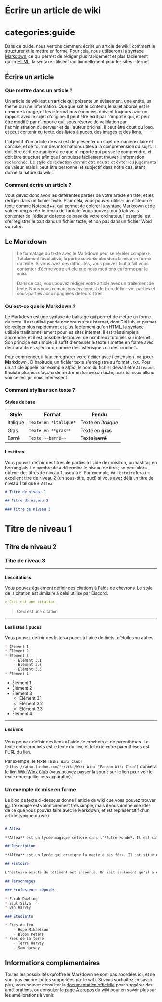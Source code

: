 # Écrire un article de wiki

# categories:guide

Dans ce guide, nous verrons comment écrire un article de wiki, comment le structurer et le mettre en forme. Pour cela, nous utiliserons la syntaxe [Markdown](https://www.markdownguide.org/ "new:Accueil du site officiel"), ce qui permet de rédiger plus rapidement et plus facilement qu'en [HTML](https://fr.wikipedia.org/wiki/Hypertext_Markup_Language "new:HyperText Markup Language - Langage de balisage"), la syntaxe utilisée traditionnellement pour les sites internet.

## Écrire un article

### Que mettre dans un article ?

Un article de wiki est un article qui présente un évènement, une entité, un thème ou une information. Quelque soit le contenu, le sujet abordé est le cœur de la page, et les informations énoncées doivent toujours avor un rapport avec le sujet d'origine. Il peut être écrit par n'importe qui, et peut être modifié par n'importe qui, sous réserve de validation par l'administration du serveur et de l'auteur original. Il peut être court ou long, et peut contenir du texte, des listes à puces, des images et des liens.

L'objectif d'un article de wiki est de présenter un sujet de manière claire et concise, et de fournir des informations utiles à la compréhension du sujet. Il doit être écrit de manière à ce que n'importe qui puisse le comprendre, et doit être structuré afin que l'on puisse facilement trouver l'information recherchée. Le style de rédaction devrait être neutre et éviter les jugements de valeur, mais il peut être personnel et subjectif dans notre cas, étant donné la nature du wiki.

### Comment écrire un article ?

Vous devez donc avoir les différentes parties de votre article en tête, et les rédiger dans un fichier texte. Pour cela, vous pouvez utiliser un éditeur de texte comme [Notepad++](https://notepad-plus-plus.org/ "new:Éditeur de texte gratuit et léger"), qui permet de colorer la syntaxe Markdown et de voir en temps réel le rendu de l'article. Vous pouvez tout à fait vous contenter de l'éditeur de texte de base de votre ordinateur, l'essentiel est d'enregistrer le tout dans un fichier texte, et non pas dans un fichier Word ou autre.

## Le Markdown

> Le formatage du texte avec le Markdown peut se révéler complexe. Totalement facultative, la partie suivante abordera la mise en forme du texte. Si vous avez des difficultés, vous pouvez tout à fait vous contenter d'écrire votre article que nous mettrons en forme par la suite.
>
> Dans ce cas, vous pouvez rédiger votre article avec un traitement de texte. Nous vous demandons également de bien définir vos parties et sous-parties accompagnées de leurs titres.

### Qu'est-ce que le Markdown ?

Le Markdown est une syntaxe de balisage qui permet de mettre en forme du texte. Il est utilisé par de nombreux sites internet, dont GitHub, et permet de rédiger plus rapidement et plus facilement qu'en HTML, la syntaxe utilisée traditionnellement pour les sites internet. Il est très simple à apprendre, et il est possible de trouver de nombreux tutoriels sur internet. Son principe est simple : il suffit d'entourer le texte à mettre en forme avec des caractères spéciaux, comme des astérisques ou des crochets.

Pour commencer, il faut enregistrer votre fichier avec l'extension `.md` (pour **M**ark**d**own). D'habitude, un fichier texte s'enregistre au format `.txt`. Pour un article appelé par exemple *Alféa*, le nom du fichier devrait être `Alféa.md`. Il existe plusieurs façons de mettre en forme son texte, mais ici nous allons voir celles qui nous intéressent.

### Comment styliser son texte ?

#### Styles de base

|    Style   |         Format        |        Rendu        |
|------------|-----------------------|---------------------|
| Italique   | `Texte en *italique*` | Texte en *italique* |
| Gras       | `Texte en **gras**`   | Texte en **gras**   |
| Barré      | `Texte ~~barré~~`     | Texte ~~barré~~     |

#### Les titres

Vous pouvez définir des titres de parties à l'aide de croisillon, ou hashtag en bon anglais. Le nombre de `#` détermine le niveau de titre ; on peut alors obtenir des titres de niveau 1 jusqu'à 6. Par exemple, `## Histoire` fera un excellent titre de niveau 2 (un sous-titre, quoi) si vous avez déjà un titre de niveau 1 tel que `# Alféa`.

```markdown
# Titre de niveau 1

## Titre de niveau 2

### Titre de niveau 3
```

# Titre de niveau 1

## Titre de niveau 2

### Titre de niveau 3

---

#### Les citations

Vous pouvez également définir des citations à l'aide de chevrons. Le style de la citation est similaire à celui utilisé par Discord.

```markdown
> Ceci est une citation
```

> Ceci est une citation

---

#### Les listes à puces

Vous pouvez définir des listes à puces à l'aide de tirets, d'étoiles ou autres.

```markdown
* Élément 1
* Élément 2
* Élément 3
    - Élément 3.1
    - Élément 3.2
    - Élément 3.3
* Élément 4
```

* Élément 1
* Élément 2
* Élément 3
    - Élément 3.1
    - Élément 3.2
    - Élément 3.3
* Élément 4

---

##### Les liens

Vous pouvez définir des liens à l'aide de crochets et de parenthèses. Le texte entre crochets est le texte du lien, et le texte entre parenthèses est l'URL du lien.

Par exemple, le texte `[Wiki Winx Club](https://winx.fandom.com/fr/wiki/Wiki_Winx "Fandom Winx Club")` donnera le lien [Wiki Winx Club](https://winx.fandom.com/fr/wiki/Wiki_Winx "new:Fandom Winx Club") (vous pouvez passer la souris sur le lien pour voir le texte entre guillemets apparaître).

### Un exemple de mise en forme

Le bloc de texte ci-dessous donne l'article de wiki que vous pouvez trouver [ici](/wiki/Exemple.html "Exemple de mise en forme"). L'exemple est volontairement très simple, mais il vous donne une idée de ce que vous pouvez faire avec le Markdown, et est représentatif d'un article typique du wiki.

```markdown

# Alféa

**Alféa** est un lycée magique célèbre dans l'*Autre Monde*. Il est situé dans le royaume de *Solaria*, et il est réputé pour la qualité de son enseignement.

## Description

**Alféa** est un lycée qui enseigne la magie à des fées. Il est situé quelque part dans le monde des Winx, mais on ne sait pas où exactement. Son équipe enseignante vient de tous les horizons, et chaque professeur est réputé dans son propre domaine. Le nombre d'étudiants atteint parfois plusieurs centaines, et tout les types de magies se confondent.

## Histoire

L'histoire exacte du bâtiment est inconnue. On sait seulement qu'il a été longuement utilisé comme lycée, mais il a pu être construit dans un but résidentiel en premier lieu. Situé en plein royaume solarien, il est possible qu'il ait un rapport avec la famille royale. L'origine sans doute [mystique](https://www.cnrtl.fr/definition/mystique "Défition de mystique") d'**Alféa** est aussi fortement mis en valeur par la présence de nœuds de flux magique très importants à proximité du bâtiment.

## Personnages

### Professeurs réputés

* Farah Dowling
* Saul Silva
* Ben Harvey

### Étudiants

* Fées du feu
    - Hope Mikaelson
    - Bloom Peters
* Fées de la terre
    - Terra Harvey
    - Sam Harvey

```

## Informations complémentaires

Toutes les possibilités qu'offre le Markdown ne sont pas abordées ici, et ne sont pas encore toutes supportées par le wiki. Si vous souhaitez en savoir plus, vous pouvez consulter la [documentation officielle](https://www.markdownguide.org/ "new:Documentation officielle du Markdown") pour suggérer des améliorations, ou consulter la page [À propos](/wiki/about.html "À propos") du wiki pour en savoir plus sur les améliorations à venir.